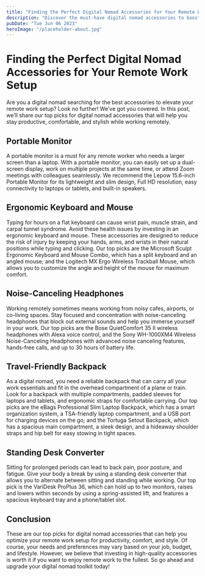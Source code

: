 ```yaml
---
title: "Finding the Perfect Digital Nomad Accessories for Your Remote Work Setup"
description: "Discover the must-have digital nomad accessories to boost your productivity, comfort and style while working remotely. Get ready to live the best remote work experience."
pubDate: "Tue Jun 06 2023"
heroImage: "/placeholder-about.jpg"
---
```


# Finding the Perfect Digital Nomad Accessories for Your Remote Work Setup

Are you a digital nomad searching for the best accessories to elevate your remote work setup? Look no further! We’ve got you covered. In this post, we’ll share our top picks for digital nomad accessories that will help you stay productive, comfortable, and stylish while working remotely.

## Portable Monitor

A portable monitor is a must for any remote worker who needs a larger screen than a laptop. With a portable monitor, you can easily set up a dual-screen display, work on multiple projects at the same time, or attend Zoom meetings with colleagues seamlessly. We recommend the Lepow 15.6-inch Portable Monitor for its lightweight and slim design, Full HD resolution, easy connectivity to laptops or tablets, and built-in speakers.

## Ergonomic Keyboard and Mouse

Typing for hours on a flat keyboard can cause wrist pain, muscle strain, and carpal tunnel syndrome. Avoid these health issues by investing in an ergonomic keyboard and mouse. These accessories are designed to reduce the risk of injury by keeping your hands, arms, and wrists in their natural positions while typing and clicking. Our top picks are the Microsoft Sculpt Ergonomic Keyboard and Mouse Combo, which has a split keyboard and an angled mouse; and the Logitech MX Ergo Wireless Trackball Mouse, which allows you to customize the angle and height of the mouse for maximum comfort.

## Noise-Canceling Headphones

Working remotely sometimes means working from noisy cafes, airports, or co-living spaces. Stay focused and concentration with noise-canceling headphones that block out external sounds and help you immerse yourself in your work. Our top picks are the Bose QuietComfort 35 II wireless headphones with Alexa voice control, and the Sony WH-1000XM4 Wireless Noise-Canceling Headphones with advanced noise canceling features, hands-free calls, and up to 30 hours of battery life.

## Travel-Friendly Backpack

As a digital nomad, you need a reliable backpack that can carry all your work essentials and fit in the overhead compartment of a plane or train. Look for a backpack with multiple compartments, padded sleeves for laptops and tablets, and ergonomic straps for comfortable carrying. Our top picks are the eBags Professional Slim Laptop Backpack, which has a smart organization system, a TSA-friendly laptop compartment, and a USB port for charging devices on the go; and the Tortuga Setout Backpack, which has a spacious main compartment, a sleek design, and a hideaway shoulder straps and hip belt for easy stowing in tight spaces.

## Standing Desk Converter

Sitting for prolonged periods can lead to back pain, poor posture, and fatigue. Give your body a break by using a standing desk converter that allows you to alternate between sitting and standing while working. Our top pick is the VariDesk ProPlus 36, which can hold up to two monitors, raises and lowers within seconds by using a spring-assisted lift, and features a spacious keyboard tray and a phone/tablet slot.

## Conclusion

These are our top picks for digital nomad accessories that can help you optimize your remote work setup for productivity, comfort, and style. Of course, your needs and preferences may vary based on your job, budget, and lifestyle. However, we believe that investing in high-quality accessories is worth it if you want to enjoy remote work to the fullest. So go ahead and upgrade your digital nomad toolkit today!